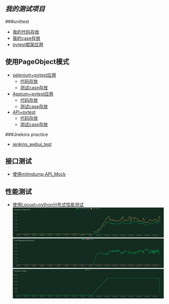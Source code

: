 ## _我的测试项目_
###unittest
- [我的代码存放](./test_game/src)
- [我的case存放](./test_game/testing)
- [pytest框架应用](./test_Calculator)

## 使用PageObject模式
  - [selenium+pytest应用](./web_selenium_test) 
    - [代码存放](./web_selenium_test/Page)
    - [测试case存放](./web_selenium_test/test_case)
  - [Appium+pytest应用](./app_APPium_test)
    - [代码存放](./app_APPium_test/src)
    - [测试case存放](./app_APPium_test/test_case)
  - [APi+pytest](./test_API)
    - [代码存放](./test_API/src)
    - [测试case存放](./test_API/testing/test_wuwork_api_plus.py)
    
###Jnekins practice
- [jenkins_webui_test](./Jenkins_test/jenkins_webui_test)

## 接口测试
  - [使用mitmdump,API_Mock](/test_API/API_MOCK/api_mock.py)

## 性能测试
  - [使用Locust+python分布式性能测试](./Performance_Test/wuwork_test.py)
    ![image](./Performance_Test/Test_Results/response_times_(ms)_1615213371.png)
    ![image](./Performance_Test/Test_Results/total_requests_per_second_1615213371.png)
    ![image](./Performance_Test/Test_Results/number_of_users_1615213371.png)
    
